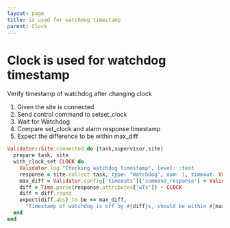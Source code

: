 ```yaml
---
layout: page
title: is used for watchdog timestamp
parent: Clock
---
```


# Clock is used for watchdog timestamp

Verify timestamp of watchdog after changing clock

1. Given the site is connected
2. Send control command to setset_clock
3. Wait for Watchdog
4. Compare set_clock and alarm response timestamp
5. Expect the difference to be within max_diff

```ruby
Validator::Site.connected do |task,supervisor,site|
  prepare task, site
  with_clock_set CLOCK do
    Validator.log "Checking watchdog timestamp", level: :test
    response = site.collect task, type: "Watchdog", num: 1, timeout: Validator.config['timeouts']['watchdog']
    max_diff = Validator.config['timeouts']['command_response'] + Validator.config['timeouts']['status_response']
    diff = Time.parse(response.attributes['wTs']) - CLOCK
    diff = diff.round
    expect(diff.abs).to be <= max_diff,
      "Timestamp of watchdog is off by #{diff}s, should be within #{max_diff}s"
  end
end
```

